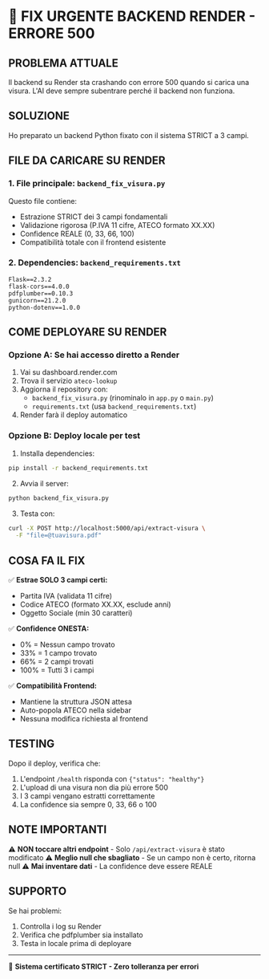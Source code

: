 # 🚨 FIX URGENTE BACKEND RENDER - ERRORE 500

## PROBLEMA ATTUALE
Il backend su Render sta crashando con errore 500 quando si carica una visura.
L'AI deve sempre subentrare perché il backend non funziona.

## SOLUZIONE
Ho preparato un backend Python fixato con il sistema STRICT a 3 campi.

## FILE DA CARICARE SU RENDER

### 1. File principale: `backend_fix_visura.py`
Questo file contiene:
- Estrazione STRICT dei 3 campi fondamentali
- Validazione rigorosa (P.IVA 11 cifre, ATECO formato XX.XX)
- Confidence REALE (0, 33, 66, 100)
- Compatibilità totale con il frontend esistente

### 2. Dependencies: `backend_requirements.txt`
```
Flask==2.3.2
flask-cors==4.0.0
pdfplumber==0.10.3
gunicorn==21.2.0
python-dotenv==1.0.0
```

## COME DEPLOYARE SU RENDER

### Opzione A: Se hai accesso diretto a Render

1. Vai su dashboard.render.com
2. Trova il servizio `ateco-lookup`
3. Aggiorna il repository con:
   - `backend_fix_visura.py` (rinominalo in `app.py` o `main.py`)
   - `requirements.txt` (usa `backend_requirements.txt`)
4. Render farà il deploy automatico

### Opzione B: Deploy locale per test

1. Installa dependencies:
```bash
pip install -r backend_requirements.txt
```

2. Avvia il server:
```bash
python backend_fix_visura.py
```

3. Testa con:
```bash
curl -X POST http://localhost:5000/api/extract-visura \
  -F "file=@tuavisura.pdf"
```

## COSA FA IL FIX

✅ **Estrae SOLO 3 campi certi:**
- Partita IVA (validata 11 cifre)
- Codice ATECO (formato XX.XX, esclude anni)
- Oggetto Sociale (min 30 caratteri)

✅ **Confidence ONESTA:**
- 0% = Nessun campo trovato
- 33% = 1 campo trovato
- 66% = 2 campi trovati
- 100% = Tutti 3 i campi

✅ **Compatibilità Frontend:**
- Mantiene la struttura JSON attesa
- Auto-popola ATECO nella sidebar
- Nessuna modifica richiesta al frontend

## TESTING

Dopo il deploy, verifica che:
1. L'endpoint `/health` risponda con `{"status": "healthy"}`
2. L'upload di una visura non dia più errore 500
3. I 3 campi vengano estratti correttamente
4. La confidence sia sempre 0, 33, 66 o 100

## NOTE IMPORTANTI

⚠️ **NON toccare altri endpoint** - Solo `/api/extract-visura` è stato modificato
⚠️ **Meglio null che sbagliato** - Se un campo non è certo, ritorna null
⚠️ **Mai inventare dati** - La confidence deve essere REALE

## SUPPORTO

Se hai problemi:
1. Controlla i log su Render
2. Verifica che pdfplumber sia installato
3. Testa in locale prima di deployare

---

📌 **Sistema certificato STRICT - Zero tolleranza per errori**